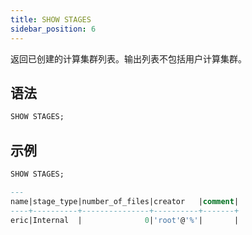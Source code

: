 ```yaml
---
title: SHOW STAGES
sidebar_position: 6
---
```


返回已创建的计算集群列表。输出列表不包括用户计算集群。

## 语法

```sql
SHOW STAGES;
```

## 示例

```sql
SHOW STAGES;

---
name|stage_type|number_of_files|creator   |comment|
----+----------+---------------+----------+-------+
eric|Internal  |              0|'root'@'%'|       |
```